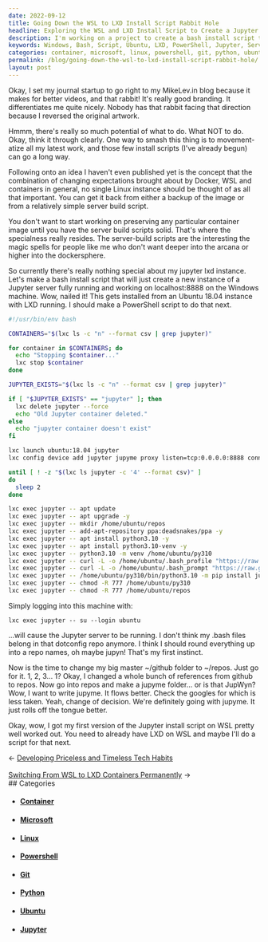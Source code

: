 ```yaml
---
date: 2022-09-12
title: Going Down the WSL to LXD Install Script Rabbit Hole
headline: Exploring the WSL and LXD Install Script to Create a Jupyter Server on Windows
description: I'm working on a project to create a bash install script that will set up a Jupyter server on a Windows machine. I'm writing the script, installing it from an Ubuntu 18.04 instance with LXD, creating a PowerShell script, and setting up a ~/repos folder and jupyme repo. Follow my journey as I build this project and learn along the way.
keywords: Windows, Bash, Script, Ubuntu, LXD, PowerShell, Jupyter, Server, Instance, Repos, Github, Jupyme
categories: container, microsoft, linux, powershell, git, python, ubuntu, jupyter
permalink: /blog/going-down-the-wsl-to-lxd-install-script-rabbit-hole/
layout: post
---
```



Okay, I set my journal startup to go right to my MikeLev.in blog because it
makes for better videos, and that rabbit! It's really good branding. It
differentiates me quite nicely. Nobody has that rabbit facing that direction
because I reversed the original artwork.

Hmmm, there's really so much potential of what to do. What NOT to do. Okay,
think it through clearly. One way to smash this thing is to movement-atize all
my latest work, and those few install scripts (I've already begun) can go a
long way.

Following onto an idea I haven't even published yet is the concept that the
combination of changing expectations brought about by Docker, WSL and
containers in general, no single Linux instance should be thought of as all
that important. You can get it back from either a backup of the image or from a
relatively simple server build script.

You don't want to start working on preserving any particular container image
until you have the server build scripts solid. That's where the specialness
really resides. The server-build scripts are the interesting the magic spells
for people like me who don't want deeper into the arcana or higher into the
dockersphere.

So currently there's really nothing special about my jupyter lxd instance.
Let's make a bash install script that will just create a new instance of a
Jupyter server fully running and working on localhost:8888 on the Windows
machine. Wow, nailed it! This gets installed from an Ubuntu 18.04 instance with
LXD running. I should make a PowerShell script to do that next.

```bash
#!/usr/bin/env bash

CONTAINERS="$(lxc ls -c "n" --format csv | grep jupyter)"

for container in $CONTAINERS; do
  echo "Stopping $container..."
  lxc stop $container
done

JUPYTER_EXISTS="$(lxc ls -c "n" --format csv | grep jupyter)"

if [ "$JUPYTER_EXISTS" == "jupyter" ]; then
  lxc delete jupyter --force
  echo "Old Jupyter container deleted."
else
  echo "jupyter container doesn't exist"
fi

lxc launch ubuntu:18.04 jupyter
lxc config device add jupyter jupyme proxy listen=tcp:0.0.0.0:8888 connect=tcp:127.0.0.1:8888

until [ ! -z "$(lxc ls jupyter -c '4' --format csv)" ]
do
  sleep 2
done

lxc exec jupyter -- apt update
lxc exec jupyter -- apt upgrade -y
lxc exec jupyter -- mkdir /home/ubuntu/repos
lxc exec jupyter -- add-apt-repository ppa:deadsnakes/ppa -y
lxc exec jupyter -- apt install python3.10 -y
lxc exec jupyter -- apt install python3.10-venv -y
lxc exec jupyter -- python3.10 -m venv /home/ubuntu/py310
lxc exec jupyter -- curl -L -o /home/ubuntu/.bash_profile "https://raw.githubusercontent.com/miklevin/dotconfigs/main/.bash_profile"
lxc exec jupyter -- curl -L -o /home/ubuntu/.bash_prompt "https://raw.githubusercontent.com/miklevin/dotconfigs/main/.bash_prompt"
lxc exec jupyter -- /home/ubuntu/py310/bin/python3.10 -m pip install jupyterlab
lxc exec jupyter -- chmod -R 777 /home/ubuntu/py310
lxc exec jupyter -- chmod -R 777 /home/ubuntu/repos
```

Simply logging into this machine with:

    lxc exec jupyter -- su --login ubuntu

...will cause the Jupyter server to be running. I don't think my .bash files
belong in that dotconfig repo anymore. I think I should round everything up
into a repo names, oh maybe jupyn! That's my first instinct.

Now is the time to change my big master ~/github folder to ~/repos. Just go for
it. 1, 2, 3... 1? Okay, I changed a whole bunch of references from github to
repos. Now go into repos and make a jupyme folder... or is that JupWyn? Wow, I
want to write jupyme. It flows better. Check the googles for which is less
taken. Yeah, change of decision. We're definitely going with jupyme. It just
rolls off the tongue better.

Okay, wow, I got my first version of the Jupyter install script on WSL pretty
well worked out. You need to already have LXD on WSL and maybe I'll do a script
for that next.


<div class="arrow-links"><div class="post-nav-prev"><span class="arrow">&larr;&nbsp;</span><a href="/blog/developing-priceless-and-timeless-tech-habits/">Developing Priceless and Timeless Tech Habits</a></div> &nbsp; <div class="post-nav-next"><a href="/blog/switching-from-wsl-to-lxd-containers-permanently/">Switching From WSL to LXD Containers Permanently</a><span class="arrow">&nbsp;&rarr;</span></div></div>
## Categories

<ul>
<li><h4><a href='/container/'>Container</a></h4></li>
<li><h4><a href='/microsoft/'>Microsoft</a></h4></li>
<li><h4><a href='/linux/'>Linux</a></h4></li>
<li><h4><a href='/powershell/'>Powershell</a></h4></li>
<li><h4><a href='/git/'>Git</a></h4></li>
<li><h4><a href='/python/'>Python</a></h4></li>
<li><h4><a href='/ubuntu/'>Ubuntu</a></h4></li>
<li><h4><a href='/jupyter/'>Jupyter</a></h4></li></ul>